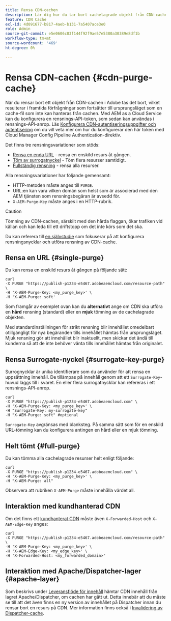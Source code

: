 ```yaml
---
title: Rensa CDN-cachen
description: Lär dig hur du tar bort cachelagrade objekt från CDN-cachen i Adobe genom att konfigurera rensnings-API-token som sedan kan användas i API-anrop.
feature: CDN Cache
exl-id: 4d091677-b817-4aeb-b131-7a5407ace3e0
role: Admin
source-git-commit: e5e0606c83f144f92f9ae57e5380a30389e8df1b
workflow-type: tm+mt
source-wordcount: '469'
ht-degree: 0%

---
```


# Rensa CDN-cachen {#cdn-purge-cache}

När du rensar bort ett objekt från CDN-cachen i Adobe tas det bort, vilket resulterar i framtida förfrågningar som fortsätter till ursprungsläget som en cache-fil som inte kan hanteras från cachen.
Med AEM as a Cloud Service kan du konfigurera en rensnings-API-token, som sedan kan användas i rensnings-API-anrop. Läs [Konfigurera CDN-autentiseringsuppgifter och autentisering](/help/implementing/dispatcher/cdn-credentials-authentication.md#purge-API-token) om du vill veta mer om hur du konfigurerar den här token med Cloud Manager Config Pipeline Authentication-direktiv.

Det finns tre rensningsvariationer som stöds:

* [Rensa en enda URL](#single-purge) - rensa en enskild resurs åt gången.
* [Töm av surrogatnyckel](#surrogate-key-purge) - Töm flera resurser samtidigt.
* [Fullständig rensning](#full-purge) - rensa alla resurser.

Alla rensningsvariationer har följande gemensamt:

* HTTP-metoden måste anges till `PURGE`.
* URL:en kan vara vilken domän som helst som är associerad med den AEM tjänsten som rensningsbegäran är avsedd för.
* `X-AEM-Purge-Key` måste anges i en HTTP-rubrik.

>[!CAUTION]
>Tömning av CDN-cachen, särskilt med den hårda flaggan, ökar trafiken vid källan och kan leda till ett driftstopp om det inte körs som det ska.

Du kan referera till [en självstudie](https://experienceleague.adobe.com/sv/docs/experience-manager-learn/cloud-service/caching/how-to/purge-cache) som fokuserar på att konfigurera rensningsnycklar och utföra rensning av CDN-cache.

## Rensa en URL {#single-purge}

Du kan rensa en enskild resurs åt gången på följande sätt:

```
curl
-X PURGE "https://publish-p1234-e5467.adobeaemcloud.com/resource-path" \
-H 'X-AEM-Purge-Key: <my_purge_key>' \
-H 'X-AEM-Purge: soft'
```

Som framgår av exemplet ovan kan du **alternativt** ange om CDN ska utföra en **hård** rensning (standard) eller en **mjuk** tömning av de cachelagrade objekten.

Med standardinställningen för strikt rensning blir innehållet omedelbart otillgängligt för nya begäranden tills innehållet hämtas från ursprungsläget. Mjuk rensning gör att innehållet blir inaktuellt, men skickar det ändå till kunderna så att de inte behöver vänta tills innehållet hämtas från originalet.

## Rensa Surrogate-nyckel {#surrogate-key-purge}

Surrognycklar är unika identifierare som du använder för att rensa en uppsättning innehåll. De tillämpas på innehåll genom att ett `Surrogate-Key`-huvud läggs till i svaret. En eller flera surrogatnycklar kan refereras i ett rensnings-API-anrop.

```
curl
-X PURGE "https://publish-p1234-e5467.adobeaemcloud.com" \
-H 'X-AEM-Purge-Key: <my_purge_key>' \
-H "Surrogate-Key: my-surrogate-key"
-H "X-AEM-Purge: soft" #optional
```

`Surrogate-Key` avgränsas med blanksteg. På samma sätt som för en enskild URL-tömning kan du konfigurera antingen en hård eller en mjuk tömning.

## Helt tömt {#full-purge}

Du kan tömma alla cachelagrade resurser helt enligt följande:

```
curl
-X PURGE "https://publish-p1234-e5467.adobeaemcloud.com" \
-H 'X-AEM-Purge-Key: <my_purge_key>' \
-H "X-AEM-Purge: all"
```

Observera att rubriken `X-AEM-Purge` måste innehålla värdet all.

## Interaktion med kundhanterad CDN

Om det finns ett [kundhanterat CDN](/help/implementing/dispatcher/cdn.md#point-to-point-CDN) måste även `X-Forwarded-Host` och `X-AEM-Edge-Key` anges:

```
curl
-X PURGE "https://publish-p1234-e5467.adobeaemcloud.com/resource-path" \
-H 'X-AEM-Purge-Key: <my_purge_key>' \
-H 'X-AEM-Edge-Key: <my_edge_key>' \
-H 'X-Forwarded-Host: <my_forwarded_domain>'
```


## Interaktion med Apache/Dispatcher-lager {#apache-layer}

Som beskrivs under [Leveransflöde för innehåll](/help/implementing/dispatcher/overview.md) hämtar CDN innehåll från lagret Apache/Dispatcher, om cachen har gått ut. Detta innebär att du måste se till att det även finns en ny version av innehållet på Dispatcher innan du rensar bort en resurs på CDN. Mer information finns också i [Invalidering av Dispatcher-cache](/help/implementing/dispatcher/caching.md#disp).

